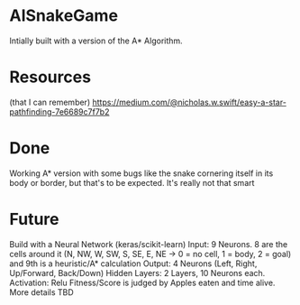 # AISnakeGame
Intially built with a version of the A* Algorithm. 

# Resources 
(that I can remember)
https://medium.com/@nicholas.w.swift/easy-a-star-pathfinding-7e6689c7f7b2

# Done
Working A* version with some bugs like the snake cornering itself in its body or border, but that's to be expected. 
It's really not that smart

# Future
Build with a Neural Network (keras/scikit-learn)
Input: 9 Neurons. 8 are the cells around it (N, NW, W, SW, S, SE, E, NE -> 0 = no cell, 1 = body, 2 = goal) and 9th is a heuristic/A* calculation
Output: 4 Neurons (Left, Right, Up/Forward, Back/Down)
Hidden Layers: 2 Layers, 10 Neurons each. 
Activation: Relu
Fitness/Score is judged by Apples eaten and time alive. More details TBD
